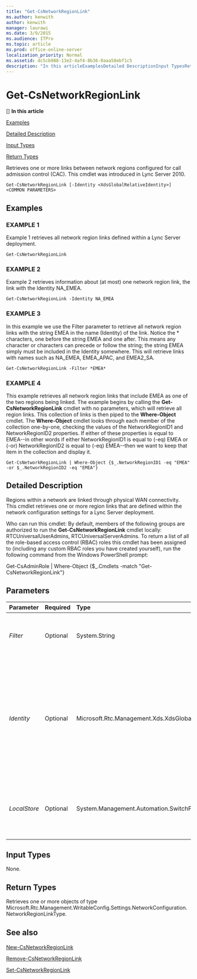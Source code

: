 ```yaml
---
title: "Get-CsNetworkRegionLink"
ms.author: kenwith
author: kenwith
manager: laurawi
ms.date: 3/9/2015
ms.audience: ITPro
ms.topic: article
ms.prod: office-online-server
localization_priority: Normal
ms.assetid: dc5cb988-13e2-4af4-8b36-0aaa58ebf1c5
description: "In this articleExamplesDetailed DescriptionInput TypesReturn Types"
---
```


# Get-CsNetworkRegionLink
[]
 **In this article**
  
[Examples](#sectionSection0)
  
[Detailed Description](#sectionSection1)
  
[Input Types](#sectionSection2)
  
[Return Types](#sectionSection3)
  
Retrieves one or more links between network regions configured for call admission control (CAC). This cmdlet was introduced in Lync Server 2010.
  
```
Get-CsNetworkRegionLink [-Identity <XdsGlobalRelativeIdentity>] <COMMON PARAMETERS>
```

## Examples
<a name="sectionSection0"> </a>

### EXAMPLE 1

Example 1 retrieves all network region links defined within a Lync Server deployment.
  
```
Get-CsNetworkRegionLink
```

### EXAMPLE 2

Example 2 retrieves information about (at most) one network region link, the link with the Identity NA_EMEA.
  
```
Get-CsNetworkRegionLink -Identity NA_EMEA
```

### EXAMPLE 3

In this example we use the Filter parameter to retrieve all network region links with the string EMEA in the name (Identity) of the link. Notice the \* characters, one before the string EMEA and one after. This means any character or characters can precede or follow the string; the string EMEA simply must be included in the Identity somewhere. This will retrieve links with names such as NA_EMEA, EMEA_APAC, and EMEA2_SA.
  
```
Get-CsNetworkRegionLink -Filter *EMEA*
```

### EXAMPLE 4

This example retrieves all network region links that include EMEA as one of the two regions being linked. The example begins by calling the **Get-CsNetworkRegionLink** cmdlet with no parameters, which will retrieve all region links. This collection of links is then piped to the **Where-Object** cmdlet. The **Where-Object** cmdlet looks through each member of the collection one-by-one, checking the values of the NetworkRegionID1 and NetworkRegionID2 properties. If either of these properties is equal to EMEA--in other words if either NetworkRegionID1 is equal to (-eq) EMEA or (-or) NetworkRegionID2 is equal to (-eq) EMEA--then we want to keep that item in the collection and display it. 
  
```
Get-CsNetworkRegionLink | Where-Object {$_.NetworkRegionID1 -eq "EMEA" -or $_.NetworkRegionID2 -eq "EMEA"}
```

## Detailed Description
<a name="sectionSection1"> </a>

Regions within a network are linked through physical WAN connectivity. This cmdlet retrieves one or more region links that are defined within the network configuration settings for a Lync Server deployment.
  
Who can run this cmdlet: By default, members of the following groups are authorized to run the **Get-CsNetworkRegionLink** cmdlet locally: RTCUniversalUserAdmins, RTCUniversalServerAdmins. To return a list of all the role-based access control (RBAC) roles this cmdlet has been assigned to (including any custom RBAC roles you have created yourself), run the following command from the Windows PowerShell prompt: 
  
Get-CsAdminRole | Where-Object {$_.Cmdlets -match "Get-CsNetworkRegionLink"}
  
## Parameters
<a name="sectionSection1"> </a>

|**Parameter**|**Required**|**Type**|**Description**|
|:-----|:-----|:-----|:-----|
| _Filter_ <br/> |Optional  <br/> |System.String  <br/> |Accepts a wildcard string that is used to retrieve network links based on matching the value of the Identity to the wildcard string.  <br/> |
| _Identity_ <br/> |Optional  <br/> |Microsoft.Rtc.Management.Xds.XdsGlobalRelativeIdentity  <br/> |The unique identifier of the network region link you want to retrieve. Network region links are created only at the global scope, so this identifier does not need to specify a scope. Instead, it contains a string that is a unique name that identifies that link. (Note that this value is the same as the NetworkRegionLinkID.)  <br/> |
| _LocalStore_ <br/> |Optional  <br/> |System.Management.Automation.SwitchParameter  <br/> |Retrieves the network region link information from the local replica of the Central Management store, rather than the Central Management store itself.  <br/> |
   
## Input Types
<a name="sectionSection2"> </a>

None.
  
## Return Types
<a name="sectionSection3"> </a>

Retrieves one or more objects of type Microsoft.Rtc.Management.WritableConfig.Settings.NetworkConfiguration.NetworkRegionLinkType.
  
## See also
<a name="sectionSection3"> </a>

#### 

[New-CsNetworkRegionLink](new-csnetworkregionlink.md)
  
[Remove-CsNetworkRegionLink](remove-csnetworkregionlink.md)
  
[Set-CsNetworkRegionLink](set-csnetworkregionlink.md)

